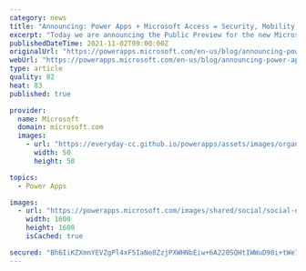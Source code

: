 ```yaml
---
category: news
title: "Announcing: Power Apps + Microsoft Access = Security, Mobility, New Experiences."
excerpt: "Today we are announcing the Public Preview for the new Microsoft Access connector for the Power Platform. The new connector to Dataverse and the Power Platform enables new scenarios and unlocks further benefits for MS Access developers who can now create custom apps, automations, and chatbots built with"
publishedDateTime: 2021-11-02T09:00:00Z
originalUrl: "https://powerapps.microsoft.com/en-us/blog/announcing-power-apps-microsoft-access-security-mobility-new-experiences/"
webUrl: "https://powerapps.microsoft.com/en-us/blog/announcing-power-apps-microsoft-access-security-mobility-new-experiences/"
type: article
quality: 82
heat: 83
published: true

provider:
  name: Microsoft
  domain: microsoft.com
  images:
    - url: "https://everyday-cc.github.io/powerapps/assets/images/organizations/microsoft.com-50x50.jpg"
      width: 50
      height: 50

topics:
  - Power Apps

images:
  - url: "https://powerapps.microsoft.com/images/shared/social/social-default-image.png"
    width: 1600
    height: 1600
    isCached: true

secured: "Bh6IiKZXmnYEVZgPl4xF5IaNe8ZzjPXWHNbEiw+6A220SQHtIWWuD90i+tWe7ZLGyRoGQYArC5xB7ycdPVR0Nt7Yoxnx+832+1KIBOPzt33wM9ycZaFXvwtMvW9LQU26t3VwVri1lYmkgRFhlwW01Uk9Thgc2e6EoD8659vqMqJowwcmZtLlQoXHAmNeEtZBOHiuyNplS6NSGucGdroIZw9eKWN/G2m9r3E41+nthmbRG+ZBWEEC9OfUQuE1pAyLnZ6HhtPsqtJv03MV0SMcgQCNSCxC8ujPhzvYBtXVTz+Bn0jp3d92zsiqJIatvgZa8/j0SS5O7XxBd+mHX8m7Y2I9X6pyYok0XM6BtHh2Vs4=;cfijMsGXSp2ddKnJZiEaUw=="
---
```


